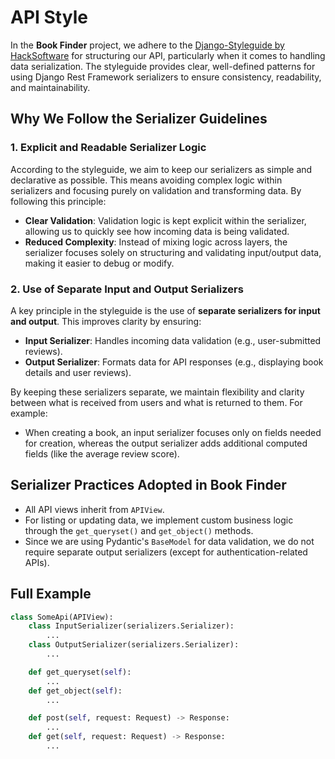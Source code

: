 # API Style

In the **Book Finder** project, we adhere to the [Django-Styleguide by HackSoftware](https://github.com/HackSoftware/Django-Styleguide) for structuring our API, particularly when it comes to handling data serialization. The styleguide provides clear, well-defined patterns for using Django Rest Framework serializers to ensure consistency, readability, and maintainability.

## Why We Follow the Serializer Guidelines

### 1. **Explicit and Readable Serializer Logic**

According to the styleguide, we aim to keep our serializers as simple and declarative as possible. This means avoiding complex logic within serializers and focusing purely on validation and transforming data. By following this principle:

- **Clear Validation**: Validation logic is kept explicit within the serializer, allowing us to quickly see how incoming data is being validated.
- **Reduced Complexity**: Instead of mixing logic across layers, the serializer focuses solely on structuring and validating input/output data, making it easier to debug or modify.

### 2. **Use of Separate Input and Output Serializers**

A key principle in the styleguide is the use of **separate serializers for input and output**. This improves clarity by ensuring:

- **Input Serializer**: Handles incoming data validation (e.g., user-submitted reviews).
- **Output Serializer**: Formats data for API responses (e.g., displaying book details and user reviews).

By keeping these serializers separate, we maintain flexibility and clarity between what is received from users and what is returned to them. For example:

- When creating a book, an input serializer focuses only on fields needed for creation, whereas the output serializer adds additional computed fields (like the average review score).

## Serializer Practices Adopted in Book Finder

- All API views inherit from `APIView`.
- For listing or updating data, we implement custom business logic through the `get_queryset()` and `get_object()` methods.
- Since we are using Pydantic's `BaseModel` for data validation, we do not require separate output serializers (except for authentication-related APIs).

## Full Example

```python
class SomeApi(APIView):
    class InputSerializer(serializers.Serializer):
        ...
    class OutputSerializer(serializers.Serializer):
        ...

    def get_queryset(self):
        ...
    def get_object(self):
        ...

    def post(self, request: Request) -> Response:
        ...
    def get(self, request: Request) -> Response:
        ...
```
